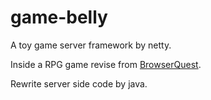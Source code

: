 # game-belly

A toy game server framework by netty. 

Inside a RPG game revise from [BrowserQuest](https://github.com/mozilla/BrowserQuest).

Rewrite server side code by java. 
